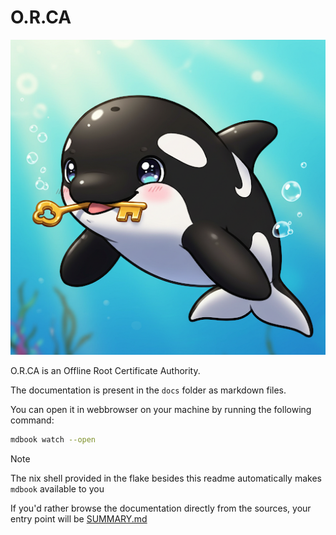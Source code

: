 # O.R.CA

![A cartoonish drawing of a cute baby orca holding a key in its mouth ](./orca.png)

O.R.CA is an Offline Root Certificate Authority.

The documentation is present in the `docs` folder as markdown files.

You can open it in webbrowser on your machine by running the following command:
```bash
mdbook watch --open
```

> [!Note]  
> The nix shell provided in the flake besides this readme automatically makes `mdbook` available to you

If you'd rather browse the documentation directly from the sources, your entry point will be [SUMMARY.md](./docs/SUMMARY.md)
